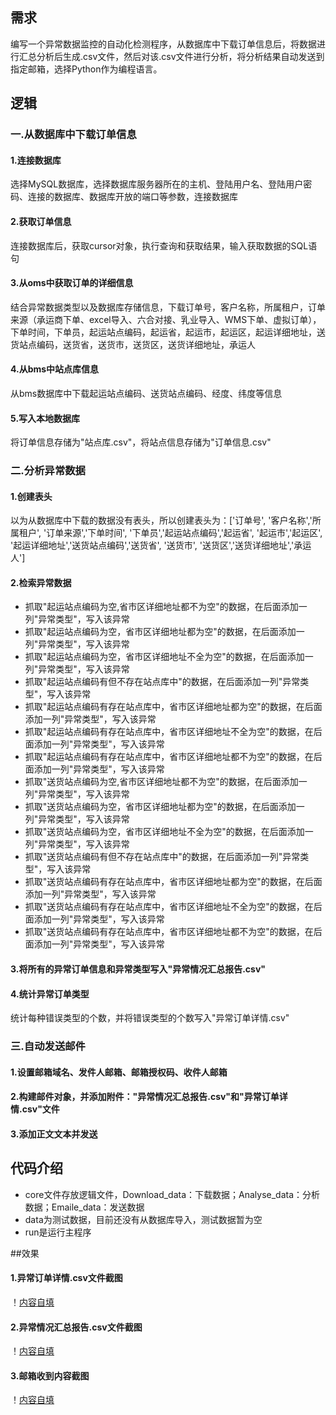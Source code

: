## 需求
编写一个异常数据监控的自动化检测程序，从数据库中下载订单信息后，将数据进行汇总分析后生成.csv文件，然后对该.csv文件进行分析，将分析结果自动发送到指定邮箱，选择Python作为编程语言。



## 逻辑


### 一.从数据库中下载订单信息
#### 1.连接数据库
选择MySQL数据库，选择数据库服务器所在的主机、登陆用户名、登陆用户密码、连接的数据库、数据库开放的端口等参数，连接数据库
#### 2.获取订单信息
连接数据库后，获取cursor对象，执行查询和获取结果，输入获取数据的SQL语句
#### 3.从oms中获取订单的详细信息
结合异常数据类型以及数据库存储信息，下载订单号，客户名称，所属租户，订单来源（承运商下单、excel导入、六合对接、乳业导入、WMS下单、虚拟订单），下单时间，下单员，起运站点编码，起运省，起运市，起运区，起运详细地址，送货站点编码，送货省，送货市，送货区，送货详细地址，承运人
#### 4.从bms中站点库信息
从bms数据库中下载起运站点编码、送货站点编码、经度、纬度等信息
#### 5.写入本地数据库
将订单信息存储为"站点库.csv"，将站点信息存储为"订单信息.csv"


### 二.分析异常数据

#### 1.创建表头
以为从数据库中下载的数据没有表头，所以创建表头为：['订单号', '客户名称','所属租户', '订单来源','下单时间', '下单员','起运站点编码','起运省', '起运市','起运区', '起运详细地址','送货站点编码','送货省', '送货市', '送货区','送货详细地址','承运人']

#### 2.检索异常数据
- 抓取"起运站点编码为空,省市区详细地址都不为空"的数据，在后面添加一列"异常类型"，写入该异常
- 抓取"起运站点编码为空，省市区详细地址都为空"的数据，在后面添加一列"异常类型"，写入该异常
- 抓取"起运站点编码为空，省市区详细地址不全为空"的数据，在后面添加一列"异常类型"，写入该异常
- 抓取"起运站点编码有但不存在站点库中"的数据，在后面添加一列"异常类型"，写入该异常
- 抓取"起运站点编码有存在站点库中，省市区详细地址都为空"的数据，在后面添加一列"异常类型"，写入该异常
- 抓取"起运站点编码有存在站点库中，省市区详细地址不全为空"的数据，在后面添加一列"异常类型"，写入该异常
- 抓取"起运站点编码有存在站点库中，省市区详细地址都不为空"的数据，在后面添加一列"异常类型"，写入该异常
- 抓取"送货站点编码为空,省市区详细地址都不为空"的数据，在后面添加一列"异常类型"，写入该异常
- 抓取"送货站点编码为空，省市区详细地址都为空"的数据，在后面添加一列"异常类型"，写入该异常
- 抓取"送货站点编码为空，省市区详细地址不全为空"的数据，在后面添加一列"异常类型"，写入该异常
- 抓取"送货站点编码有但不存在站点库中"的数据，在后面添加一列"异常类型"，写入该异常
- 抓取"送货站点编码有存在站点库中，省市区详细地址都为空"的数据，在后面添加一列"异常类型"，写入该异常
- 抓取"送货站点编码有存在站点库中，省市区详细地址不全为空"的数据，在后面添加一列"异常类型"，写入该异常
- 抓取"送货站点编码有存在站点库中，省市区详细地址都不为空"的数据，在后面添加一列"异常类型"，写入该异常

#### 3.将所有的异常订单信息和异常类型写入"异常情况汇总报告.csv"

#### 4.统计异常订单类型
统计每种错误类型的个数，并将错误类型的个数写入"异常订单详情.csv"

### 三.自动发送邮件

#### 1.设置邮箱域名、发件人邮箱、邮箱授权码、收件人邮箱
#### 2.构建邮件对象，并添加附件："异常情况汇总报告.csv"和"异常订单详情.csv"文件
#### 3.添加正文文本并发送



## 代码介绍
- core文件存放逻辑文件，Download_data：下载数据；Analyse_data：分析数据；Emaile_data：发送数据
- data为测试数据，目前还没有从数据库导入，测试数据暂为空
- run是运行主程序

##效果
#### 1.异常订单详情.csv文件截图
！[内容自填](https://github.com/duodewei/Exception_monitoring/blob/master/1.png)
#### 2.异常情况汇总报告.csv文件截图
！[内容自填](https://github.com/duodewei/Exception_monitoring/blob/master/2.png)
#### 3.邮箱收到内容截图
！[内容自填](https://github.com/duodewei/Exception_monitoring/blob/master/3.png)
